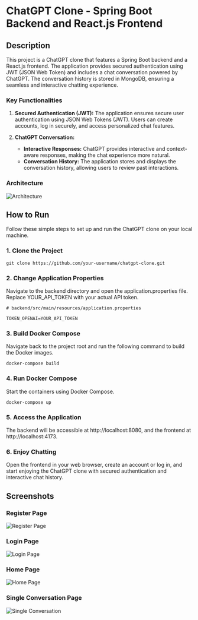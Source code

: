 # ChatGPT Clone - Spring Boot Backend and React.js Frontend

## Description

This project is a ChatGPT clone that features a Spring Boot backend and a React.js frontend. The application provides secured authentication using JWT (JSON Web Token) and includes a chat conversation powered by ChatGPT. The conversation history is stored in MongoDB, ensuring a seamless and interactive chatting experience.

### Key Functionalities

1. **Secured Authentication (JWT):** The application ensures secure user authentication using JSON Web Tokens (JWT). Users can create accounts, log in securely, and access personalized chat features.

2. **ChatGPT Conversation:**

   - **Interactive Responses:** ChatGPT provides interactive and context-aware responses, making the chat experience more natural.
   - **Conversation History:** The application stores and displays the conversation history, allowing users to review past interactions.
### Architecture
![Architecture](https://cdn.discordapp.com/attachments/881903437246246986/1201593506901270539/arch.drawio_3.png?ex=65ca6228&is=65b7ed28&hm=b93974eabc3b1fc78913ddbe08ca6505ec6e7167dfa859921cb88d87527b4aa1&)

## How to Run

Follow these simple steps to set up and run the ChatGPT clone on your local machine.

### 1. Clone the Project

```
git clone https://github.com/your-username/chatgpt-clone.git
```

### 2. Change Application Properties

Navigate to the backend directory and open the application.properties file. Replace YOUR_API_TOKEN with your actual API token.

```
# backend/src/main/resources/application.properties

TOKEN_OPENAI=YOUR_API_TOKEN
```

### 3. Build Docker Compose

Navigate back to the project root and run the following command to build the Docker images.

```
docker-compose build
```

### 4. Run Docker Compose

Start the containers using Docker Compose.

```
docker-compose up
```

### 5. Access the Application

The backend will be accessible at http://localhost:8080, and the frontend at http://localhost:4173.

### 6. Enjoy Chatting

Open the frontend in your web browser, create an account or log in, and start enjoying the ChatGPT clone with secured authentication and interactive chat history.

## Screenshots

### Register Page
![Register Page](https://cdn.discordapp.com/attachments/881903437246246986/1201579625076228096/image.png?ex=65ca553a&is=65b7e03a&hm=5752e2d7c7646b488452d3363b2c2b65c814c84e41a69fb95ef7bf20816aa840&)

### Login Page
![Login Page](https://cdn.discordapp.com/attachments/881903437246246986/1201580844683378758/image.png?ex=65ca565d&is=65b7e15d&hm=32e40dd503b403d960e827eff5fe5980ab250cbc41ecab32f4fc234bd8d1ab2d&)

### Home Page
![Home Page](https://cdn.discordapp.com/attachments/881903437246246986/1201579878257012746/image.png?ex=65ca5577&is=65b7e077&hm=b89e77c7a67fdf55038cedf29b5302c747658d4c28e1757af525b2792fc38836&)

### Single Conversation Page
![Single Conversation](https://cdn.discordapp.com/attachments/881903437246246986/1201579796925259949/image.png?ex=65ca5563&is=65b7e063&hm=daee60a8ca9ec50b3e6f5233367c061245be16cdb19388a1a48fe477bbf7a1bf&)




